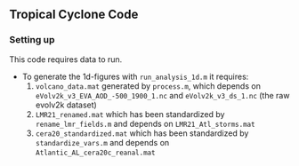 ## Tropical Cyclone Code

### Setting up

This code requires data to run.

- To generate the 1d-figures with `run_analysis_1d.m` it requires:
    1. `volcano_data.mat` generated by `process.m`, which depends on `eVolv2k_v3_EVA_AOD_-500_1900_1.nc` and `eVolv2k_v3_ds_1.nc` (the raw evolv2k dataset)
    2. `LMR21_renamed.mat` which has been standardized by `rename_lmr_fields.m` and depends on `LMR21_Atl_storms.mat`
    3. `cera20_standardized.mat` which has been standardized by `standardize_vars.m` and depends on `Atlantic_AL_cera20c_reanal.mat`
    
